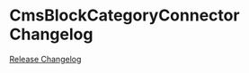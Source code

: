 # CmsBlockCategoryConnector Changelog

[Release Changelog](https://github.com/spryker/cms-block-category-connector/releases)
